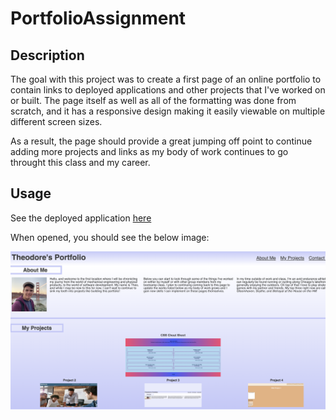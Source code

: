 # PortfolioAssignment

## Description

The goal with this project was to create a first page of an online portfolio to contain links to deployed applications and other projects that I've worked on or built. The page itself as well as all of the formatting was done from scratch, and it has a responsive design making it easily viewable on multiple different screen sizes. 

As a result, the page should provide a great jumping off point to continue adding more projects and links as my body of work continues to go throught this class and my career.

## Usage

See the deployed application [here](https://tward9.github.io/PortfolioAssignment/)

When opened, you should see the below image:


![Portfolio](./assets/portfolioFullview.png)

